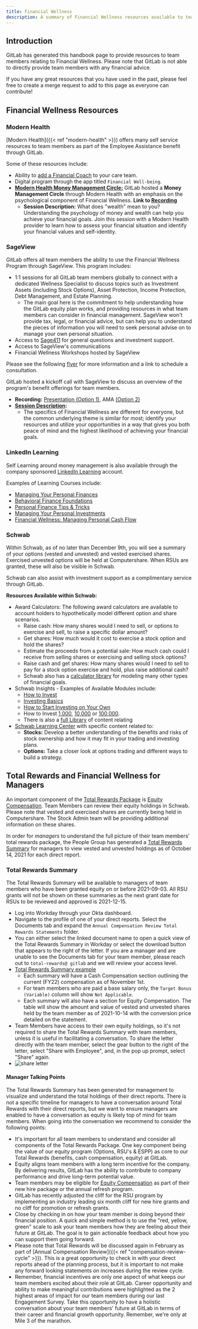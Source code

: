 ```yaml
---
title: Financial Wellness
description: A summary of Financial Wellness resources available to team members at GitLab.
---
```


## Introduction

GitLab has generated this handbook page to provide resources to team members relating to Financial Wellness. Please note that GitLab is not able to directly provide team members with any financial advice.

If you have any great resources that you have used in the past, please feel free to create a merge request to add to this page as everyone can contribute!

## Financial Wellness Resources

### Modern Health

[Modern Health]({{< ref "modern-health" >}}) offers many self service resources to team members as part of the Employee Assistance benefit through GitLab.

Some of these resources include:

- Ability to [add a Financial Coach](https://drive.google.com/file/d/1bZj00YXuWfl47QXOMBzLXkej5NgQvygQ/view?usp=sharing) to your care team.
- Digital program through the app titled `Financial Well-being`.
- [**Modern Health Money Management Circle:**](#modern-health) GitLab hosted a **Money Management Circle** through Modern Health with an emphasis on the psychological component of Financial Wellness. **Link to [Recording](https://www.youtube.com/watch?v=YhoHMT94Mkg)**
  - **Session Description:** What does "wealth" mean to you? Understanding the psychology of money and wealth can help you achieve your financial goals. Join this session with a Modern Health provider to learn how to assess your financial situation and identify your financial values and self-identity.

### SageView

GitLab offers all team members the ability to use the Financial Wellness Program through SageView. This program includes:

- 1:1 sessions for all GitLab team members globally to connect with a dedicated Wellness Specialist to discuss topics such as Investment Assets (including Stock Options), Asset Protection, Income Protection, Debt Management, and Estate Planning.
  - The main goal here is the commitment to help understanding how the GitLab equity plan works, and providing resources in what team members can consider in financial management. SageView won't provide tax, legal, or financial advice, but can help you to understand the pieces of information you will need to seek personal advise on to manage your own personal situation.
- Access to [Sage411](http://www.sage411.com) for general questions and investment support.
- Access to SageView's communications
- Financial Wellness Workshops hosted by SageView

Please see the following [flyer](https://drive.google.com/file/d/1FNdQ4i-Jx-jUMjjcAR4Uw4ErB8hyODGN/view?usp=sharing) for more information and a link to schedule a consultation.

GitLab hosted a kickoff call with SageView to discuss an overview of the program's benefit offerings for team members.

- **Recording:** [Presentation (Option 1)](https://www.youtube.com/watch?v=2rsUjnjjYQ0), AMA [(Option 2)](https://www.youtube.com/watch?v=kKJii7YbFxY)
- **[Session Description](https://drive.google.com/file/d/1rPc_7iCiZV33BMuoithOlaJefeWNYgAK/view?usp=sharing):**
  - The specifics of Financial Wellness are different for everyone, but the common underlying theme is similar for most; identify your resources and utilize your opportunities in a way that gives you both peace of mind and the highest likelihood of achieving your financial goals.

### LinkedIn Learning

Self Learning around money management is also available through the company sponsored [LinkedIn Learning](/handbook/people-group/learning-and-development/self-paced-learning/#linkedin-learning) account.

Examples of Learning Courses include:

- [Managing Your Personal Finances](https://www.linkedin.com/learning/managing-your-personal-finances-2021/what-s-your-money-story?autoAdvance=true&autoSkip=false&autoplay=true&resume=true&u=2255073)
- [Behavioral Finance Foundations](https://www.linkedin.com/learning/behavioral-finance-foundations-2/behavioral-finance-and-the-stock-market?autoAdvance=true&autoSkip=false&autoplay=true&resume=true&u=2255073)
- [Personal Finance Tips & Tricks](https://www.linkedin.com/learning/personal-finance-tips-and-tricks/welcome-to-the-series?autoAdvance=true&autoSkip=false&autoplay=true&resume=true&u=2255073)
- [Managing Your Personal Investments](https://www.linkedin.com/learning/managing-your-personal-investments/taking-control-of-your-investments?autoAdvance=true&autoSkip=false&autoplay=true&resume=true&u=2255073)
- [Financial Wellness: Managing Personal Cash Flow](https://www.linkedin.com/learning/financial-wellness-managing-personal-cash-flow/understanding-your-relationship-with-money?autoAdvance=true&autoSkip=false&autoplay=true&resume=true&u=2255073)

### Schwab

Within Schwab, as of no later than December 9th, you will see a summary of your options (vested and unvested) and vested exercised shares.  Exercised unvested options will be held at Computershare. When RSUs are granted, these will also be visible in Schwab.

Schwab can also assist with investment support as a complimentary service through GitLab.

**Resources Available within Schwab:**

- Award Calculators: The following award calculators are available to account holders to hypothetically model different option and share scenarios.
  - Raise cash: How many shares would I need to sell, or options to exercise and sell, to raise a specific dollar amount?
  - Get shares: How much would it cost to exercise a stock option and hold the shares?
  - ​​Estimate the proceeds from a potential sale: How much cash could I receive from selling shares or exercising and selling stock options?
  - Raise cash and get shares: How many shares would I need to sell to pay for a stock option exercise and hold, plus raise additional cash?
  - Schwab also has a [calculator library](https://client.schwab.com/app/accounts/financialplanning/#/tools) for modeling many other types of financial goals.
- Schwab Insights - Examples of Available Modules include:
  - [How to Invest](https://www.schwab.com/how-to-invest)
  - [Investing Basics](https://www.schwab.com/how-to-invest/investing-basics)
  - [How to Start Investing on Your Own](https://www.schwab.com/how-to-invest/how-to-start-investing)
  - How to Invest [1,000](https://www.schwab.com/how-to-invest/what-to-do-with-1k), [10,000](https://www.schwab.com/how-to-invest/what-to-do-with-10k) or [100,000](https://www.schwab.com/how-to-invest/what-to-do-with-100k).
  - There is also a [full Library](https://client.schwab.com/secure/cc/guidance/insights) of content relating
- [Schwab Learning Center](https://client.schwab.com/secured/learning-center/start-learning-about-stocks) with specific content related to:
  - **Stocks:** Develop a better understanding of the benefits and risks of stock ownership and how it may fit in your trading and investing plans.
  - **Options:** Take a closer look at options trading and different ways to build a strategy.

## Total Rewards and Financial Wellness for Managers

An important component of the [Total Rewards Package](/handbook/total-rewards) is [Equity Compensation](/handbook/total-rewards/stock-options/). Team Members can review their equity holdings in Schwab. Please note that vested and exercised shares are currently being held in Computershare. The Stock Admin team will be providing additional information on these shares.

In order for *managers* to understand the full picture of their team members' total rewards package, the People Group has generated a [Total Rewards Summary](#total-rewards-summary) for managers to view vested and unvested holdings as of October 14, 2021 for each direct report.

### Total Rewards Summary

The Total Rewards Summary will be available to managers of team members who have been granted equity on or before 2021-09-03. All RSU grants will not be shown on these summaries as the next grant date for RSUs to be reviewed and approved is 2021-12-15.

- Log into Workday through your Okta dashboard.
- Navigate to the profile of one of your direct reports. Select the Documents tab and expand the `Annual Compensation Review Total Rewards Statements` folder.
- You can either select the linked document name to open a quick view of the Total Rewards Summary in Workday or select the download button that appears to the right of the letter. If you are a manager and are unable to see the Documents tab for your team member, please reach out to `total-rewards@ gitlab` and we will review your access level.
- [Total Rewards Summary example](https://drive.google.com/file/d/1TxOdKxPuFvTRJIswZQEJTmd5IGEMZgx7/view?usp=sharing)
  - Each summary will have a Cash Compensation section outlining the current (FY22) compensation as of November 1st.
  - For team members who are paid a base salary only, the `Target Bonus (Variable)` column will show `Not Applicable`.
  - Each summary will also have a section for Equity Compensation. The table will show the amount and value of vested and unvested shares held by the team member as of 2021-10-14 with the conversion price detailed on the statement.
- Team Members have access to their own equity holdings, so it's not required to share the Total Rewards Summary with team members, unless it is useful in facilitating a conversation. To share the letter directly with the team member, select the gear button to the right of the letter, select "Share with Employee", and, in the pop up prompt, select "Share" again.
- ![share letter](/images/handbook/people-group/Share_Letter.png)

#### Manager Talking Points

The Total Rewards Summary has been generated for management to visualize and understand the total holdings of their direct reports. There is not a specific timeline for managers to have a conversation around Total Rewards with their direct reports, but we want to ensure managers are enabled to have a conversation as equity is likely top of mind for team members. When going into the conversation we recommend to consider the following points:

- It's important for all team members to understand and consider all components of the Total Rewards Package. One key component being the value of our equity program (Options, RSU's & ESPP) as core to our Total Rewards (benefits, cash compensation, equity) at GitLab.
- Equity aligns team members with a long term incentive for the company. By delivering results, GitLab has the ability to contribute to company performance and drive long-term potential value.
- Team members may be eligible for [Equity Compensation](/handbook/total-rewards/stock-options/#restricted-stock-units) as part of their new hire package or the annual refresh program.
- GitLab has recently adjusted the cliff for the RSU program by implementing an industry leading six month cliff for new hire grants and no cliff for promotion or refresh grants.
- Close by checking in on how your team member is doing beyond their financial position. A quick and simple method is to use  the "red, yellow, green" scale to ask your team members how they are feeling about their future at GitLab. The goal is to gain actionable feedback about how you can support them going forward.
- Please note that Total Rewards will be discussed again in February as part of [Annual Compensation Review]({{< ref "compensation-review-cycle" >}}). This is a great opportunity to check in with your direct reports ahead of the planning process, but it is important to not make any forward looking statements on increases during the review cycle.
- Remember, financial incentives are only one aspect of what keeps our team members excited about their role at GitLab. Career opportunity and ability to make meaningful contributions were highlighted as the 2 highest areas of impact for our team members during our last Engagement Survey. Take this opportunity to have a holistic conversation about your team members' future at GitLab in terms of their career and financial growth opportunity. Remember, we're only at Mile 3 of the marathon.
